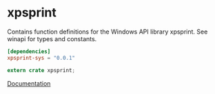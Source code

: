 # xpsprint #
Contains function definitions for the Windows API library xpsprint. See winapi for types and constants.

```toml
[dependencies]
xpsprint-sys = "0.0.1"
```

```rust
extern crate xpsprint;
```

[Documentation](https://retep998.github.io/doc/winapi/xpsprint/)
